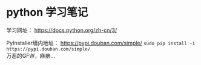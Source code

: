 # python 学习笔记

学习网址： https://docs.python.org/zh-cn/3/

PyInstaller墙内地址： https://pypi.douban.com/simple/
`sudo pip install -i https://pypi.douban.com/simple/`  
万恶的GFW，麻痹...

